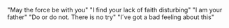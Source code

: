 "May the force be with you"
"I find your lack of faith disturbing"
"I am your father"
"Do or do not. There is no try"
"I´ve got a bad feeling about this"

